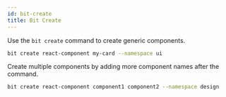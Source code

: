 ```yaml
---
id: bit-create
title: Bit Create
---
```


Use the `bit create` command to create generic components.

```bash
bit create react-component my-card --namespace ui
```

Create multiple components by adding more component names after the command.

```bash
bit create react-component component1 component2 --namespace design
```
